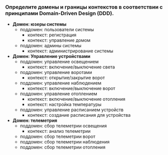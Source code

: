 ### Определите домены и границы контекстов в соответствии с принципами Domain-Driven Design (DDD).

- **Домен: юзеры системы**
  - поддомен: пользователи системы
    - контекст: регистрация
    - контекст: управление домом
  - поддомен: админы системы
    - контекст: администрирование системы
- **Домен: Управление устройствами**
  - поддомен: управление освещением
    - контекст: включение/выключение света
  - поддомен: управление воротами
    - контекст: открытие/закрытие ворот
  - поддомен: управление наблюдением
    - контекст: включение/выключение ворот
  - поддомен: управление отоплением
    - контекст: включение/выключение отопления
    - контекст: настройка температуры
  - поддомен: управление расписанием устройств
    - контекст: создание расписания для устройства
- **Домен: телеметрия**
  - поддомен: сбор телеметрии освещения
    - контекст: анализ телеметрии
  - поддомен: сбор телеметрии ворот
  - поддомен: сбор телеметрии наблюдения
  - поддомен: сбор телеметрии отопления
